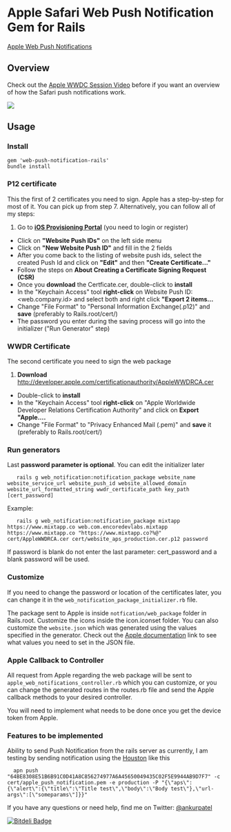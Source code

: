 Apple Safari Web Push Notification Gem for Rails
=================================

[Apple Web Push Notifications]

## Overview
Check out the [Apple WWDC Session Video] before if you want an overview of how the Safari push notifications work.

<img src="http://www.encoredevlabs.com/images/WebNotifications.png"/>

## Usage

### Install

```
gem 'web-push-notification-rails'
bundle install
```

### P12 certificate
This the first of 2 certificates you need to sign.
Apple has a step-by-step for most of it. You can pick up from step 7.
Alternatively, you can follow all of my steps:

1. Go to <b>[iOS Provisioning Portal]</b> (you need to login or register)
* Click on <b>"Website Push IDs"</b> on the left side menu
* Click on <b>"New Website Push ID"</b> and fill in the 2 fields
* After you come back to the listing of website push ids, select the created Push Id and click on <b>"Edit"</b> and then <b>"Create Certificate..."</b>
* Follow the steps on <b>About Creating a Certificate Signing Request (CSR)</b>
* Once you <b>download</b> the Certficate.cer, double-click to <b>install</b>
* In the "Keychain Access" tool <b>right-click</b> on Website Push ID: <web.company.id> and select both and right click <b>"Export 2 items...</b>
* Change "File Format" to "Personal Information Exchange(.p12)" and <b>save</b> (preferably to Rails.root/cert/)
* The password you enter during the saving process will go into the initializer ("Run Generator" step)

### WWDR Certificate
The second certificate you need to sign the web package

1. <b>Download</b> http://developer.apple.com/certificationauthority/AppleWWDRCA.cer
* Double-click to <b>install</b>
* In the "Keychain Access" tool <b>right-click</b> on "Apple Worldwide Developer Relations Certification Authority" and click on <b>Export "Apple....</b>
* Change "File Format" to "Privacy Enhanced Mail (.pem)" and <b>save</b> it (preferably to Rails.root/cert/)

### Run generators
Last <b>password parameter is optional</b>. You can edit the initializer later
```
   rails g web_notification:notification_package website_name website_service_url website_push_id website_allowed_domain website_url_formatted_string wwdr_certificate_path key_path [cert_password]
```

Example:
```
   rails g web_notification:notification_package mixtapp https://www.mixtapp.co web.com.encoredevlabs.mixtapp https://www.mixtapp.co "https://www.mixtapp.co?%@" cert/AppleWWDRCA.cer cert/website_aps_production.cer.p12 password
```
If password is blank do not enter the last parameter: cert_password and a blank password will be used.

### Customize
If you need to change the password or location of the certificates later, you can change it in the `web_notification_package_initializer.rb` file.

The package sent to Apple is inside `notfication/web_package` folder in Rails.root. Customize the icons inside the icon.iconset folder. You can also customize the `website.json` which was generated using the values specified in the generator. Check out the [Apple documentation] link to see what values you need to set in the JSON file.

### Apple Callback to Controller
All request from Apple regarding the web package will be sent to `apple_web_notifications_controller.rb` which you can customize, or you can change the generated routes in the routes.rb file and send the Apple callback methods to your desired controller.

You will need to implement what needs to be done once you get the device token from Apple.

### Features to be implemented
Ability to send Push Notification from the rails server as currently, I am testing by sending notification using the [Houston] like this
```
  apn push "64BE8308E51B6B91C0D41A8C856274977A6A45650049435C02F5E9944AB9D7F7" -c cert/apple_push_notification.pem -e production -P "{\"aps\":{\"alert\":{\"title\":\"Title test\",\"body\":\"Body test\"},\"url-args\":[\"someparams\"]}}"
```

If you have any questions or need help, find me on Twitter: [@ankurpatel]

[Apple Web Push Notifications]: https://developer.apple.com/notifications/safari-push-notifications/
[iOS Provisioning Portal]: https://developer.apple.com/devcenter/ios/index.action
[Apple WWDC Session Video]: https://developer.apple.com/wwdc/videos/index.php?id=614
[Apple documentation]: https://developer.apple.com/library/mac/documentation/NetworkingInternet/Conceptual/NotificationProgrammingGuideForWebsites/PushNotifications/PushNotifications.html
[@ankurpatel]: https://www.twitter.com/ankurpatel
[Houston]: https://github.com/nomad/houston

[![Bitdeli Badge](https://d2weczhvl823v0.cloudfront.net/ankurp/apple-web-push-notification-rails/trend.png)](https://bitdeli.com/free "Bitdeli Badge")
